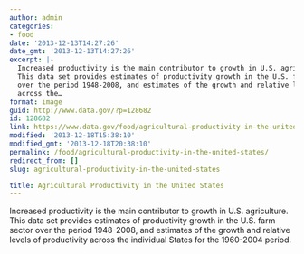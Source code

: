 ```yaml
---
author: admin
categories:
- food
date: '2013-12-13T14:27:26'
date_gmt: '2013-12-13T14:27:26'
excerpt: |-
  Increased productivity is the main contributor to growth in U.S. agriculture.
  This data set provides estimates of productivity growth in the U.S. farm sector
  over the period 1948-2008, and estimates of the growth and relative levels of productivity
  across the…
format: image
guid: http://www.data.gov/?p=128682
id: 128682
link: https://www.data.gov/food/agricultural-productivity-in-the-united-states/
modified: '2013-12-18T15:38:10'
modified_gmt: '2013-12-18T20:38:10'
permalink: /food/agricultural-productivity-in-the-united-states/
redirect_from: []
slug: agricultural-productivity-in-the-united-states

title: Agricultural Productivity in the United States
---
```


Increased productivity is the main contributor to growth in U.S. agriculture. This data set provides estimates of productivity growth in the U.S. farm sector over the period 1948-2008, and estimates of the growth and relative levels of productivity across the individual States for the 1960-2004 period.

